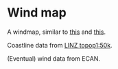 # Wind map
A windmap, similar to [this](https://air.nullschool.net/) and [this](http://hint.fm/wind/).

Coastline data from [LINZ topop1:50k](https://data.linz.govt.nz/layer/258-nz-coastlines-topo-150k/).

(Eventual) wind data from ECAN.
